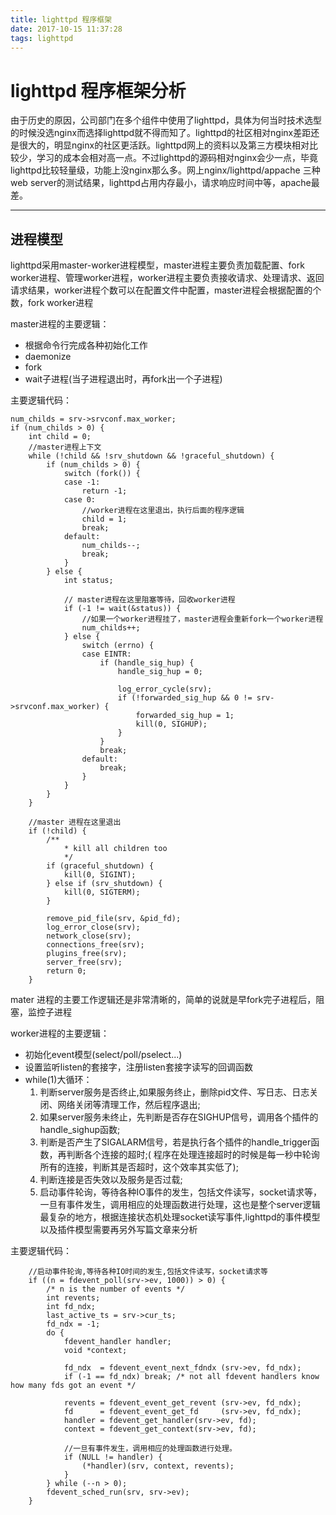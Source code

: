 ```yaml
---
title: lighttpd 程序框架
date: 2017-10-15 11:37:28
tags: lighttpd
---
```


# lighttpd 程序框架分析
由于历史的原因，公司部门在多个组件中使用了lighttpd，具体为何当时技术选型的时候没选nginx而选择lighttpd就不得而知了。lighttpd的社区相对nginx差距还是很大的，明显nginx的社区更活跃。lighttpd网上的资料以及第三方模块相对比较少，学习的成本会相对高一点。不过lighttpd的源码相对nginx会少一点，毕竟lighttpd比较轻量级，功能上没nginx那么多。网上nginx/lighttpd/appache 三种web server的测试结果，lighttpd占用内存最小，请求响应时间中等，apache最差。

--- 

## 进程模型
lighttpd采用master-worker进程模型，master进程主要负责加载配置、fork worker进程、管理worker进程，worker进程主要负责接收请求、处理请求、返回请求结果，worker进程个数可以在配置文件中配置，master进程会根据配置的个数，fork worker进程

master进程的主要逻辑：
- 根据命令行完成各种初始化工作
- daemonize
- fork 
- wait子进程(当子进程退出时，再fork出一个子进程)

主要逻辑代码：

```
num_childs = srv->srvconf.max_worker;
if (num_childs > 0) {
    int child = 0;
    //master进程上下文
    while (!child && !srv_shutdown && !graceful_shutdown) {
        if (num_childs > 0) {
            switch (fork()) {
            case -1:
                return -1;
            case 0:
                //worker进程在这里退出，执行后面的程序逻辑
                child = 1;
                break;
            default:
                num_childs--;
                break;
            }
        } else {
            int status;

            // master进程在这里阻塞等待，回收worker进程
            if (-1 != wait(&status)) {
                //如果一个worker进程挂了，master进程会重新fork一个worker进程
                num_childs++;
            } else {
                switch (errno) {
                case EINTR:
                    if (handle_sig_hup) {
                        handle_sig_hup = 0;

                        log_error_cycle(srv);
                        if (!forwarded_sig_hup && 0 != srv->srvconf.max_worker) {
                            forwarded_sig_hup = 1;
                            kill(0, SIGHUP);
                        }
                    }
                    break;
                default:
                    break;
                }
            }
        }
    }

    //master 进程在这里退出
    if (!child) {
        /** 
            * kill all children too 
            */
        if (graceful_shutdown) {
            kill(0, SIGINT);
        } else if (srv_shutdown) {
            kill(0, SIGTERM);
        }

        remove_pid_file(srv, &pid_fd);
        log_error_close(srv);
        network_close(srv);
        connections_free(srv);
        plugins_free(srv);
        server_free(srv);
        return 0;
    }
```

mater 进程的主要工作逻辑还是非常清晰的，简单的说就是早fork完子进程后，阻塞，监控子进程

worker进程的主要逻辑：
- 初始化event模型(select/poll/pselect...)
- 设置监听listen的套接字，注册listen套接字读写的回调函数
- while(1)大循环：
    1. 判断server服务是否终止,如果服务终止，删除pid文件、写日志、日志关闭、网络关闭等清理工作，然后程序退出;
    2. 如果server服务未终止，先判断是否存在SIGHUP信号，调用各个插件的handle_sighup函数;
    3. 判断是否产生了SIGALARM信号，若是执行各个插件的handle_trigger函数，再判断各个连接的超时;( 程序在处理连接超时的时候是每一秒中轮询所有的连接，判断其是否超时，这个效率其实低了);
    4. 判断连接是否失效以及服务是否过载;
    5. 启动事件轮询，等待各种IO事件的发生，包括文件读写，socket请求等，一旦有事件发生，调用相应的处理函数进行处理，这也是整个server逻辑最复杂的地方，根据连接状态机处理socket读写事件,lighttpd的事件模型以及插件模型需要再另外写篇文章来分析

主要逻辑代码：

```
    //启动事件轮询,等待各种IO时间的发生,包括文件读写，socket请求等
    if ((n = fdevent_poll(srv->ev, 1000)) > 0) {
        /* n is the number of events */
        int revents;
        int fd_ndx;
        last_active_ts = srv->cur_ts;
        fd_ndx = -1;
        do {
            fdevent_handler handler;
            void *context;

            fd_ndx  = fdevent_event_next_fdndx (srv->ev, fd_ndx);
            if (-1 == fd_ndx) break; /* not all fdevent handlers know how many fds got an event */

            revents = fdevent_event_get_revent (srv->ev, fd_ndx);
            fd      = fdevent_event_get_fd     (srv->ev, fd_ndx);
            handler = fdevent_get_handler(srv->ev, fd);
            context = fdevent_get_context(srv->ev, fd);

            //一旦有事件发生，调用相应的处理函数进行处理。
            if (NULL != handler) {
                (*handler)(srv, context, revents);
            }
        } while (--n > 0);
        fdevent_sched_run(srv, srv->ev);
    }
```